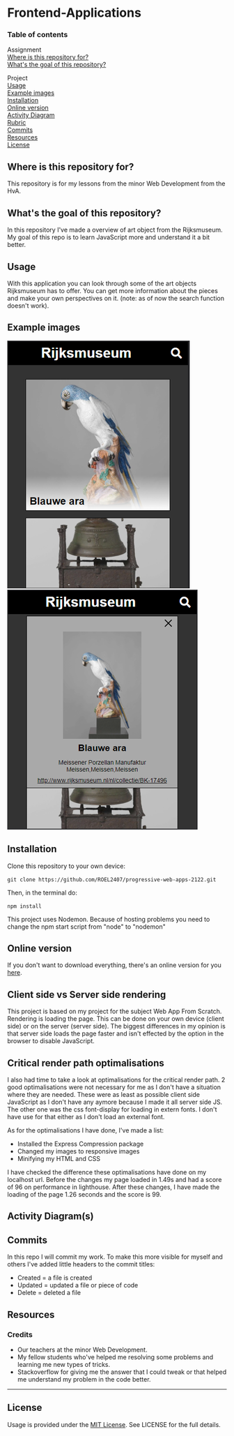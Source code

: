 # Frontend-Applications

### Table of contents
Assignment<br />
[Where is this repository for?](https://github.com/ROEL2407/Rijksmuseum_overzicht#where-is-this-repository-for)<br />
[What's the goal of this repository?](https://github.com/ROEL2407/Rijksmuseum_overzicht#whats-the-goal-of-this-repository)

Project<br />
[Usage](https://github.com/ROEL2407/Rijksmuseum_overzicht#usage)<br />
[Example images](https://github.com/ROEL2407/Rijksmuseum_overzicht#example-images)<br />
[Installation](https://github.com/ROEL2407/Rijksmuseum_overzicht#installation)<br />
[Online version](https://github.com/ROEL2407/Rijksmuseum_overzicht#online-version)<br />
[Activity Diagram](https://github.com/ROEL2407/Rijksmuseum_overzicht#activity-diagrams)<br />
[Rubric](https://github.com/ROEL2407/Rijksmuseum_overzicht#rubric)<br />
[Commits](https://github.com/ROEL2407/Rijksmuseum_overzicht#commits)<br />
[Resources](https://github.com/ROEL2407/Rijksmuseum_overzicht#resources)<br />
[License](https://github.com/ROEL2407/Rijksmuseum_overzicht#license)

## Where is this repository for?
This repository is for my lessons from the minor Web Development from the HvA. 

## What's the goal of this repository?
In this repository I've made a overview of art object from the Rijksmuseum. My goal of this repo is to learn JavaScript more and understand it a bit better.

## Usage
With this application you can look through some of the art objects Rijksmuseum has to offer. You can get more information about the pieces and make your own perspectives on it. (note: as of now the search function doesn't work).

## Example images
<img src="https://github.com/ROEL2407/Rijksmuseum_overzicht/blob/main/wiki_images/voorbeeld_overzicht.PNG">
<img src="https://github.com/ROEL2407/Rijksmuseum_overzicht/blob/main/wiki_images/voorbeeld_detail.PNG">

## Installation
Clone this repository to your own device:
```console
git clone https://github.com/ROEL2407/progressive-web-apps-2122.git
```
Then, in the terminal do:
```console
npm install
```
This project uses Nodemon. Because of hosting problems you need to change the npm start script from "node" to "nodemon"

## Online version
If you don't want to download everything, there's an online version for you [here](https://pwa-rijksmuseum-roel.herokuapp.com/).

## Client side vs Server side rendering
This project is based on my project for the subject Web App From Scratch. Rendering is loading the page. This can be done on your own device (client side) or on the server (server side). The biggest differences in my opinion is that server side loads the page faster and isn't effected by the option in the browser to disable JavaScript.

## Critical render path optimalisations
I also had time to take a look at optimalisations for the critical render path. 2 good optimalisations were not necessary for me as I don't have a situation where they are needed. These were as least as possible client side JavaScript as I don't have any aymore because I made it all server side JS. The other one was the css font-display for loading in extern fonts. I don't have use for that either as I don't load an external font.

As for the optimalisations I have done, I've made a list:
- Installed the Express Compression package
- Changed my images to responsive images
- Minifying my HTML and CSS

I have checked the difference these optimalisations have done on my localhost url.
Before the changes my page loaded in 1.49s and had a score of 96 on performance in lighthouse.
After these changes, I have made the loading of the page 1.26 seconds and the score is 99. 

## Activity Diagram(s)



## Commits
In this repo I will commit my work. To make this more visible for myself and others I've added little headers to the commit titles:
* Created = a file is created
* Updated = updated a file or piece of code
* Delete = deleted a file

## Resources
### Credits
* Our teachers at the minor Web Development.
* My fellow students who've helped me resolving some problems and learning me new types of tricks.
* Stackoverflow for giving me the answer that I could tweak or that helped me understand my problem in the code better.  
<hr />

## License
Usage is provided under the [MIT License](https://github.com/ROEL2407/Rijksmuseum_overzicht/blob/main/LICENSE). See LICENSE for the full details.

